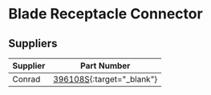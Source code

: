 # Blade Receptacle Connector



## Suppliers

|Supplier |Part Number|
|---|---|
|Conrad|[396108S](https://www.conrad.com/p/vogt-verbindungstechnik-396108s-blade-receptacle-connector-width-48-mm-connector-thickness-08-mm-180-insulated-re-732370){:target="_blank"}|
